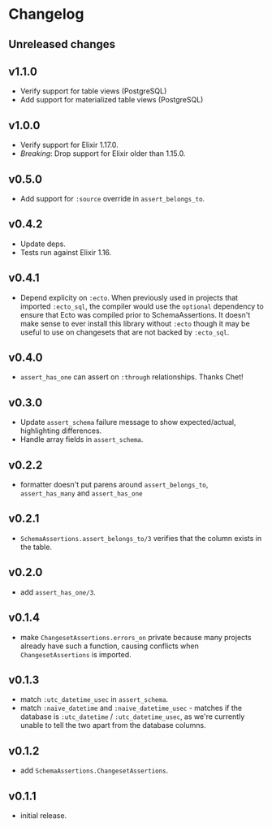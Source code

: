 # Changelog

## Unreleased changes

## v1.1.0

- Verify support for table views (PostgreSQL)
- Add support for materialized table views (PostgreSQL)

## v1.0.0

- Verify support for Elixir 1.17.0.
- *Breaking*: Drop support for Elixir older than 1.15.0.

## v0.5.0

- Add support for `:source` override in `assert_belongs_to`.

## v0.4.2

- Update deps.
- Tests run against Elixir 1.16.

## v0.4.1

- Depend explicity on `:ecto`. When previously used in projects that imported `:ecto_sql`,
  the compiler would use the `optional` dependency to ensure that Ecto was compiled prior
  to SchemaAssertions. It doesn't make sense to ever install this library without `:ecto`
  though it may be useful to use on changesets that are not backed by `:ecto_sql`.

## v0.4.0

- `assert_has_one` can assert on `:through` relationships. Thanks Chet!

## v0.3.0

- Update `assert_schema` failure message to show expected/actual, highlighting differences.
- Handle array fields in `assert_schema`.

## v0.2.2

- formatter doesn't put parens around `assert_belongs_to`, `assert_has_many` and `assert_has_one`

## v0.2.1

- `SchemaAssertions.assert_belongs_to/3` verifies that the column exists in the table.

## v0.2.0

- add `assert_has_one/3`.

## v0.1.4

- make `ChangesetAssertions.errors_on` private because many projects already have such a function,
  causing conflicts when `ChangesetAssertions` is imported.
  
## v0.1.3

- match `:utc_datetime_usec` in `assert_schema`.
- match `:naive_datetime` and `:naive_datetime_usec` - matches if the database is
  `:utc_datetime` / `:utc_datetime_usec`, as we're currently unable to tell the two apart
  from the database columns.

## v0.1.2

- add `SchemaAssertions.ChangesetAssertions`.

## v0.1.1

- initial release.
